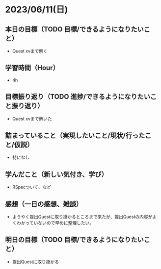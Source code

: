 
# 2023/06/11(日)

## 本日の目標（TODO 目標/できるようになりたいこと）

- Quest xvまで解く

## 学習時間（Hour）

- 4h

## 目標振り返り（TODO 進捗/できるようになりたいこと振り返り）

- Quest xvまで解いた

## 詰まっていること（実現したいこと/現状/行ったこと/仮説）

- 特になし

## 学んだこと（新しい気付き、学び）

- RSpecついて、など

## 感想（一日の感想、雑談）

- ようやく提出Questに取り掛かるところまで来たが、提出Questの内容がよくわかっていないので早めに整理したい。

## 明日の目標（TODO 目標/できるようになりたいこと）

- 提出Questに取り掛かる
